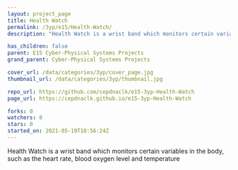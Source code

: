 ```yaml
---
layout: project_page
title: Health Watch
permalink: /3yp/e15/Health-Watch/
description: "Health Watch is a wrist band which monitors certain variables in the body, such as the heart rate, blood oxygen level and temperature"

has_children: false
parent: E15 Cyber-Physical Systems Projects
grand_parent: Cyber-Physical Systems Projects

cover_url: /data/categories/3yp/cover_page.jpg
thumbnail_url: /data/categories/3yp/thumbnail.jpg

repo_url: https://github.com/cepdnaclk/e15-3yp-Health-Watch
page_url: https://cepdnaclk.github.io/e15-3yp-Health-Watch

forks: 0
watchers: 0
stars: 0
started_on: 2021-05-19T18:56:24Z
---
```

Health Watch is a wrist band which monitors certain variables in the body, such as the heart rate, blood oxygen level and temperature

